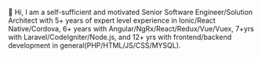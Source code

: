 👋 Hi, I am a self-sufficient and motivated Senior Software Engineer/Solution Architect with 5+ years of expert level experience in Ionic/React Native/Cordova, 6+ years with Angular/NgRx/React/Redux/Vue/Vuex, 7+yrs with Laravel/CodeIgniter/Node.js, and 12+ yrs with frontend/backend development in general(PHP/HTML/JS/CSS/MYSQL).
